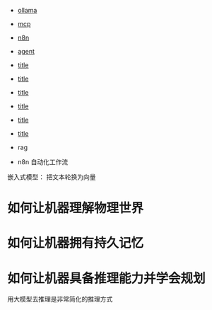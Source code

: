 - [ollama](/ai/ollama.html)
- [mcp](/ai/mcp/index.html)
- [n8n](/ai/n8n/index.html)
- [agent](/ai/agent.md)
- [title](/ai/title.md)
- [title](/ai/title.md)
- [title](/ai/title.md)
- [title](/ai/title.md)
- [title](/ai/title.md)
- [title](/ai/title.md)

- rag
- n8n 自动化工作流

嵌入式模型：
把文本轮换为向量

# 如何让机器理解物理世界

# 如何让机器拥有持久记忆

# 如何让机器具备推理能力并学会规划

用大模型去推理是非常简化的推理方式
